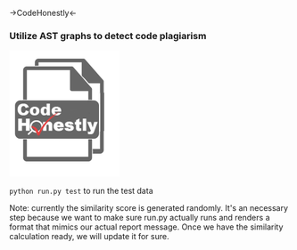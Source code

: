 ->CodeHonestly<-
### Utilize AST graphs to detect code plagiarism

![](logo.png)

`python run.py test` to run the test data

Note: currently the similarity score is generated randomly. It's an necessary step because we want to make sure run.py actually runs and renders a format that mimics our actual report message. Once we have the similarity calculation ready, we will update it for sure.
